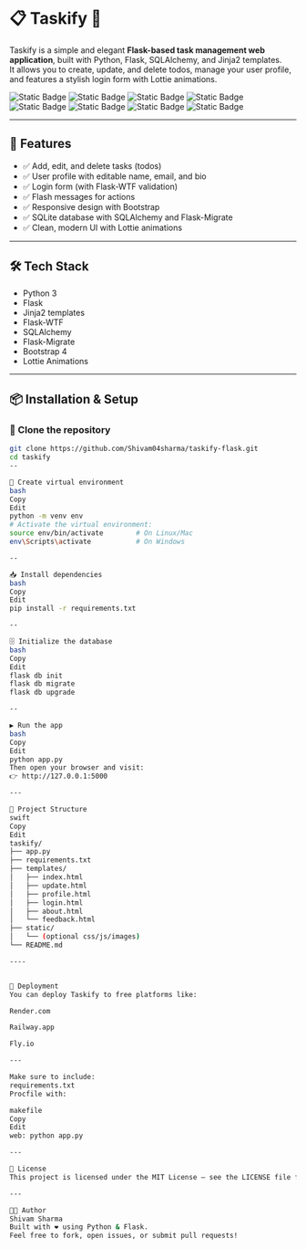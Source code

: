 # 📋 Taskify 📝

Taskify is a simple and elegant **Flask-based task management web application**, built with Python, Flask, SQLAlchemy, and Jinja2 templates.  
It allows you to create, update, and delete todos, manage your user profile, and features a stylish login form with Lottie animations.

![Static Badge](https://img.shields.io/badge/flask-%23000000)  ![Static Badge](https://img.shields.io/badge/Python%203-%23000000)  ![Static Badge](https://img.shields.io/badge/SQLAlchemy-%23000000)  ![Static Badge](https://img.shields.io/badge/Bootstrap%204-%23000000)   ![Static Badge](https://img.shields.io/badge/HTML-%23000000)  ![Static Badge](https://img.shields.io/badge/CSS-%23000000)  ![Static Badge](https://img.shields.io/badge/DataBase-%23000000)  ![Static Badge](https://img.shields.io/badge/Jinja2-%23000000)





---

## 🌟 Features
- ✅ Add, edit, and delete tasks (todos)  
- ✅ User profile with editable name, email, and bio  
- ✅ Login form (with Flask-WTF validation)  
- ✅ Flash messages for actions  
- ✅ Responsive design with Bootstrap  
- ✅ SQLite database with SQLAlchemy and Flask-Migrate  
- ✅ Clean, modern UI with Lottie animations

---

## 🛠️ Tech Stack
- Python 3
- Flask
- Jinja2 templates
- Flask-WTF
- SQLAlchemy
- Flask-Migrate
- Bootstrap 4
- Lottie Animations

---

## 📦 Installation & Setup

### 🔗 Clone the repository
```bash
git clone https://github.com/Shivam04sharma/taskify-flask.git
cd taskify
--

🐍 Create virtual environment
bash
Copy
Edit
python -m venv env
# Activate the virtual environment:
source env/bin/activate        # On Linux/Mac
env\Scripts\activate           # On Windows

--

📥 Install dependencies
bash
Copy
Edit
pip install -r requirements.txt

--

🗄️ Initialize the database
bash
Copy
Edit
flask db init
flask db migrate
flask db upgrade

--

▶️ Run the app
bash
Copy
Edit
python app.py
Then open your browser and visit:
👉 http://127.0.0.1:5000

---

📁 Project Structure
swift
Copy
Edit
taskify/
├── app.py
├── requirements.txt
├── templates/
│   ├── index.html
│   ├── update.html
│   ├── profile.html
│   ├── login.html
│   ├── about.html
│   └── feedback.html
├── static/
│   └── (optional css/js/images)
└── README.md

----


🚀 Deployment
You can deploy Taskify to free platforms like:

Render.com

Railway.app

Fly.io

---

Make sure to include:
requirements.txt
Procfile with:

makefile
Copy
Edit
web: python app.py

---

📝 License
This project is licensed under the MIT License — see the LICENSE file for details.

---

👨‍💻 Author
Shivam Sharma
Built with ❤️ using Python & Flask.
Feel free to fork, open issues, or submit pull requests!





